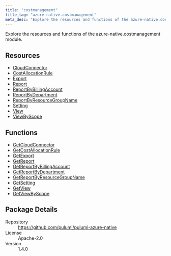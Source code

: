 ```yaml
---
title: "costmanagement"
title_tag: "azure-native.costmanagement"
meta_desc: "Explore the resources and functions of the azure-native.costmanagement module."
---
```


<!-- WARNING: this file was generated by Pulumi Docs Generator. -->
<!-- Do not edit by hand unless you're certain you know what you are doing! -->

Explore the resources and functions of the azure-native.costmanagement module.

<h2 id="resources">Resources</h2>
<ul class="api">
    <li><a href="cloudconnector" title="CloudConnector"><span class="symbol resource"></span>CloudConnector</a></li>
    <li><a href="costallocationrule" title="CostAllocationRule"><span class="symbol resource"></span>CostAllocationRule</a></li>
    <li><a href="export" title="Export"><span class="symbol resource"></span>Export</a></li>
    <li><a href="report" title="Report"><span class="symbol resource"></span>Report</a></li>
    <li><a href="reportbybillingaccount" title="ReportByBillingAccount"><span class="symbol resource"></span>ReportByBillingAccount</a></li>
    <li><a href="reportbydepartment" title="ReportByDepartment"><span class="symbol resource"></span>ReportByDepartment</a></li>
    <li><a href="reportbyresourcegroupname" title="ReportByResourceGroupName"><span class="symbol resource"></span>ReportByResourceGroupName</a></li>
    <li><a href="setting" title="Setting"><span class="symbol resource"></span>Setting</a></li>
    <li><a href="view" title="View"><span class="symbol resource"></span>View</a></li>
    <li><a href="viewbyscope" title="ViewByScope"><span class="symbol resource"></span>ViewByScope</a></li>
</ul>

<h2 id="functions">Functions</h2>
<ul class="api">
    <li><a href="getcloudconnector" title="GetCloudConnector"><span class="symbol function"></span>GetCloudConnector</a></li>
    <li><a href="getcostallocationrule" title="GetCostAllocationRule"><span class="symbol function"></span>GetCostAllocationRule</a></li>
    <li><a href="getexport" title="GetExport"><span class="symbol function"></span>GetExport</a></li>
    <li><a href="getreport" title="GetReport"><span class="symbol function"></span>GetReport</a></li>
    <li><a href="getreportbybillingaccount" title="GetReportByBillingAccount"><span class="symbol function"></span>GetReportByBillingAccount</a></li>
    <li><a href="getreportbydepartment" title="GetReportByDepartment"><span class="symbol function"></span>GetReportByDepartment</a></li>
    <li><a href="getreportbyresourcegroupname" title="GetReportByResourceGroupName"><span class="symbol function"></span>GetReportByResourceGroupName</a></li>
    <li><a href="getsetting" title="GetSetting"><span class="symbol function"></span>GetSetting</a></li>
    <li><a href="getview" title="GetView"><span class="symbol function"></span>GetView</a></li>
    <li><a href="getviewbyscope" title="GetViewByScope"><span class="symbol function"></span>GetViewByScope</a></li>
</ul>

<h2 id="package-details">Package Details</h2>
<dl class="package-details">
	<dt>Repository</dt>
	<dd><a href="https://github.com/pulumi/pulumi-azure-native">https://github.com/pulumi/pulumi-azure-native</a></dd>
	<dt>License</dt>
	<dd>Apache-2.0</dd>
	<dt>Version</dt>
	<dd>1.4.0</dd>
</dl>

